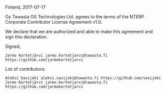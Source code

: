 Finland, 2017-07-17

Oy Tawasta OS Technologies Ltd. agrees to the terms of the NTERP Corporate Contributor License Agreement v1.0.

We declare that we are authorized and able to make this agreement and sign this declaration.

Signed,

    Jarmo Kortetjärvi jarmo.kortetjarvi@tawasta.fi https://github.com/jarmokortetjarvi

List of contributors:

    Aleksi Savijoki aleksi.savijoki@tawasta.fi https://github.com/savijoki
    Jarmo Kortetjärvi jarmo.kortetjarvi@tawasta.fi https://github.com/jarmokortetjarvi
